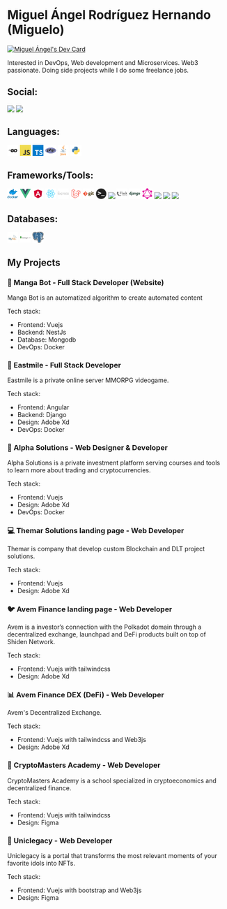 # Miguel Ángel Rodríguez Hernando (Miguelo)

<a href="https://app.daily.dev/Miguelo981"><img src="https://api.daily.dev/devcards/b8c25fec62384a83b441111f6d3fc8db.png?r=82f" width="400" alt="Miguel Ángel's Dev Card"/></a>

Interested in DevOps, Web development and Microservices. Web3 passionate. Doing side projects while I do some freelance jobs.

## Social:
[![](https://img.shields.io/badge/-@Miguelo981-%23181717?style=flat-square&logo=github)](https://github.com/Miguelo981)
[![](https://img.shields.io/badge/-Miguelo-%23181717?style=flat-square&logo=linkedin)](https://www.linkedin.com/in/miguel-%C3%A1ngel-rodr%C3%ADguez-hernando-a20b27196/)


## Languages:
<code><img height="25" src="https://raw.githubusercontent.com/github/explore/80688e429a7d4ef2fca1e82350fe8e3517d3494d/topics/go/go.png"></code>
<code><img height="25" src="https://raw.githubusercontent.com/github/explore/80688e429a7d4ef2fca1e82350fe8e3517d3494d/topics/javascript/javascript.png"></code>
<code><img height="25" src="https://raw.githubusercontent.com/github/explore/80688e429a7d4ef2fca1e82350fe8e3517d3494d/topics/typescript/typescript.png"></code>
<code><img height="25" src="https://raw.githubusercontent.com/github/explore/ccc16358ac4530c6a69b1b80c7223cd2744dea83/topics/php/php.png"></code>
<code><img height="25" src="https://raw.githubusercontent.com/github/explore/80688e429a7d4ef2fca1e82350fe8e3517d3494d/topics/java/java.png"></code>
<code><img height="25" src="https://raw.githubusercontent.com/github/explore/80688e429a7d4ef2fca1e82350fe8e3517d3494d/topics/python/python.png"></code>

## Frameworks/Tools:
<code><img height="25" src="https://raw.githubusercontent.com/github/explore/80688e429a7d4ef2fca1e82350fe8e3517d3494d/topics/docker/docker.png"></code>
<code><img height="25" src="https://raw.githubusercontent.com/github/explore/80688e429a7d4ef2fca1e82350fe8e3517d3494d/topics/vue/vue.png"></code>
<code><img height="25" src="https://raw.githubusercontent.com/github/explore/80688e429a7d4ef2fca1e82350fe8e3517d3494d/topics/angular/angular.png"></code>
<code><img height="25" src="https://raw.githubusercontent.com/github/explore/80688e429a7d4ef2fca1e82350fe8e3517d3494d/topics/react/react.png"></code>
<code><img height="25" src="https://raw.githubusercontent.com/github/explore/80688e429a7d4ef2fca1e82350fe8e3517d3494d/topics/express/express.png"></code>
<code><img height="25" src="https://raw.githubusercontent.com/github/explore/80688e429a7d4ef2fca1e82350fe8e3517d3494d/topics/laravel/laravel.png"></code>
<code><img height="25" src="https://raw.githubusercontent.com/github/explore/80688e429a7d4ef2fca1e82350fe8e3517d3494d/topics/git/git.png"></code>
<code><img height="25" src="https://raw.githubusercontent.com/github/explore/80688e429a7d4ef2fca1e82350fe8e3517d3494d/topics/terminal/terminal.png"></code>
<code><img height="25" src="https://user-images.githubusercontent.com/13108166/32161516-25ee8a3c-bd56-11e7-9d49-76faed577e1a.png"></code>
<code><img height="25" src="https://raw.githubusercontent.com/github/explore/80688e429a7d4ef2fca1e82350fe8e3517d3494d/topics/flask/flask.png"></code>
<code><img height="25" src="https://raw.githubusercontent.com/github/explore/80688e429a7d4ef2fca1e82350fe8e3517d3494d/topics/django/django.png"></code>
<code><img height="25" src="https://raw.githubusercontent.com/github/explore/80688e429a7d4ef2fca1e82350fe8e3517d3494d/topics/graphql/graphql.png"></code>
<code><img height="25" src="https://raw.githubusercontent.com/kristerkari/react-native-svg-transformer/master/images/react-native-logo.png"></code>
<code><img height="25" src="https://media.graphassets.com/VKHHNvEETYqZRkqgjybc"></code>
<code><img height="25" src="http://larslai.github.io/onlinePresentation/images/skills/web3js.png"></code>

## Databases:
<code><img height="25" src="https://raw.githubusercontent.com/github/explore/80688e429a7d4ef2fca1e82350fe8e3517d3494d/topics/mysql/mysql.png"></code>
<code><img height="25" src="https://raw.githubusercontent.com/github/explore/80688e429a7d4ef2fca1e82350fe8e3517d3494d/topics/mongodb/mongodb.png"></code>
<code><img height="25" src="https://raw.githubusercontent.com/github/explore/80688e429a7d4ef2fca1e82350fe8e3517d3494d/topics/postgresql/postgresql.png"></code>

## My Projects

### 🤖 Manga Bot - Full Stack Developer (Website)
Manga Bot is an automatized algorithm to create automated content

Tech stack: 
- Frontend: Vuejs
- Backend: NestJs
- Database: Mongodb
- DevOps: Docker

### 👾 Eastmile - Full Stack Developer
Eastmile is a private online server MMORPG videogame.

Tech stack: 
- Frontend: Angular
- Backend: Django
- Design: Adobe Xd
- DevOps: Docker

### 💼 Alpha Solutions - Web Designer & Developer
Alpha Solutions is a private investment platform serving courses and tools to learn more about trading and cryptocurrencies.

Tech stack: 
- Frontend: Vuejs
- Design: Adobe Xd
- DevOps: Docker

### 💻 Themar Solutions landing page - Web Developer
Themar is company that develop custom Blockchain and DLT project solutions.

Tech stack: 
- Frontend: Vuejs
- Design: Adobe Xd

### 🐦 Avem Finance landing page - Web Developer
Avem is a investor’s connection with the Polkadot domain through a decentralized exchange, launchpad and DeFi products built on top of Shiden Network.

Tech stack: 
- Frontend: Vuejs with tailwindcss
- Design: Adobe Xd

### 📊 Avem Finance DEX (DeFi) - Web Developer
Avem's Decentralized Exchange.

Tech stack: 
- Frontend: Vuejs with tailwindcss and Web3js
- Design: Adobe Xd

### 🧾 CryptoMasters Academy - Web Developer
CryptoMasters Academy is a school specialized in cryptoeconomics and decentralized finance.

Tech stack: 
- Frontend: Vuejs with tailwindcss
- Design: Figma

### 💎 Uniclegacy - Web Developer
Uniclegacy is a portal that transforms the most relevant moments of your favorite idols into NFTs.

Tech stack: 
- Frontend: Vuejs with bootstrap and Web3js
- Design: Figma
